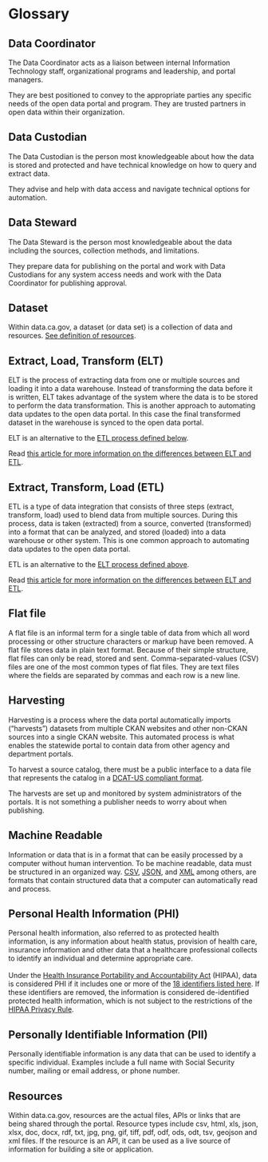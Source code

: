 # Glossary

## Data Coordinator

The Data Coordinator acts as a liaison between internal Information Technology staff, organizational programs and leadership, and portal managers.

They are best positioned to convey to the appropriate parties any specific needs of the open data portal and program. They are trusted partners in open data within their organization.

## Data Custodian

The Data Custodian is the person most knowledgeable about how the data is stored and protected and have technical knowledge on how to query and extract data.

They advise and help with data access and navigate technical options for automation.

## Data Steward

The Data Steward is the person most knowledgeable about the data including the sources, collection methods, and limitations.

They prepare data for publishing on the portal and work with Data Custodians for any system access needs and work with the Data Coordinator for publishing approval.

## Dataset

Within data.ca.gov, a dataset (or data set) is a collection of data and resources. [See definition of resources](glossary.md#resources).

## Extract, Load, Transform (ELT)

ELT is the process of extracting data from one or multiple sources and loading it into a data warehouse. Instead of transforming the data before it is written, ELT takes advantage of the system where the data is to be stored to perform the data transformation. This is another approach to automating data updates to the open data portal. In this case the final transformed dataset in the warehouse is synced to the open data portal.

ELT is an alternative to the [ETL process defined below](glossary.md#extract-transform-load-etl).

Read [this article for more information on the differences between ELT and ETL](https://blog.panoply.io/etl-vs-elt-the-difference-is-in-the-how).

## Extract, Transform, Load (ETL)

ETL is a type of data integration that consists of three steps (extract, transform, load) used to blend data from multiple sources. During this process, data is taken (extracted) from a source, converted (transformed) into a format that can be analyzed, and stored (loaded) into a data warehouse or other system. This is one common approach to automating data updates to the open data portal.

ETL is an alternative to the [ELT process defined above](glossary.md#extract-load-transform-elt).

Read [this article for more information on the differences between ELT and ETL](https://blog.panoply.io/etl-vs-elt-the-difference-is-in-the-how).

## Flat file

A flat file is an informal term for a single table of data from which all word processing or other structure characters or markup have been removed. A flat file stores data in plain text format. Because of their simple structure, flat files can only be read, stored and sent. Comma-separated-values (CSV) files are one of the most common types of flat files. They are text files where the fields are separated by commas and each row is a new line.

## Harvesting

Harvesting is a process where the data portal automatically imports (“harvests”) datasets from multiple CKAN websites and other non-CKAN sources into a single CKAN website. This automated process is what enables the statewide portal to contain data from other agency and department portals.

To harvest a source catalog, there must be a public interface to a data file that represents the catalog in a [DCAT-US compliant format](https://resources.data.gov/resources/dcat-us/).

The harvests are set up and monitored by system administrators of the portals. It is not something a publisher needs to worry about when publishing.

## Machine Readable

Information or data that is in a format that can be easily processed by a computer without human intervention. To be machine readable, data must be structured in an organized way. [CSV](https://data.ca.gov/open-data-glossary#csv), [JSON](https://data.ca.gov/open-data-glossary#json), and [XML](https://data.ca.gov/open-data-glossary#XML) among others, are formats that contain structured data that a computer can automatically read and process.

## Personal Health Information (PHI)

Personal health information, also referred to as protected health information, is any information about health status, provision of health care, insurance information and other data that a healthcare professional collects to identify an individual and determine appropriate care.\
\
Under the [Health Insurance Portability and Accountability Act](https://www.cdc.gov/phlp/publications/topic/hipaa.html#:\~:text=The%20Health%20Insurance%20Portability%20and,the%20patient's%20consent%20or%20knowledge.) (HIPAA), data is considered PHI if it includes one or more of the [18 identifiers listed here](https://www.hipaajournal.com/what-is-considered-protected-health-information-under-hipaa/). If these identifiers are removed, the information is considered de-identified protected health information, which is not subject to the restrictions of the [HIPAA Privacy Rule](https://www.hhs.gov/hipaa/for-professionals/privacy/index.html#:\~:text=The%20HIPAA%20Privacy%20Rule%20establishes,certain%20health%20care%20transactions%20electronically.).

## Personally Identifiable Information (PII)

Personally identifiable information is any data that can be used to identify a specific individual. Examples include a full name with Social Security number, mailing or email address, or phone number.

## Resources

Within data.ca.gov, resources are the actual files, APIs or links that are being shared through the portal. Resource types include csv, html, xls, json, xlsx, doc, docx, rdf, txt, jpg, png, gif, tiff, pdf, odf, ods, odt, tsv, geojson and xml files. If the resource is an API, it can be used as a live source of information for building a site or application.

